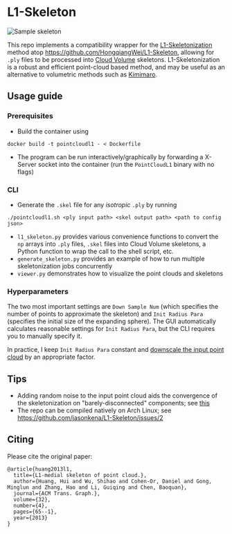# L1-Skeleton
![Sample skeleton](https://user-images.githubusercontent.com/35003073/245417281-bf76c95c-ab43-4240-badd-5c6976a585d4.png)

This repo implements a compatibility wrapper for the [L1-Skeletonization](http://vcc.tech/research/2013/L1skeleton) method atop https://github.com/HongqiangWei/L1-Skeleton, allowing for `.ply` files to be processed into [Cloud Volume](https://github.com/seung-lab/cloud-volume) skeletons. L1-Skeletonization is a robust and efficient point-cloud based method, and may be useful as an alternative to volumetric methods such as [Kimimaro](https://github.com/seung-lab/kimimaro).

## Usage guide
### Prerequisites
- Build the container using
```
docker build -t pointcloudl1 - < Dockerfile
```
- The program can be run interactively/graphically by forwarding a X-Server socket into the container (run the `PointCloudL1` binary with no flags)
### CLI
- Generate the `.skel` file for any _isotropic_ `.ply` by running
```
./pointcloudl1.sh <ply input path> <skel output path> <path to config json>
```
- `l1_skeleton.py` provides various convenience functions to convert the `np` arrays into `.ply` files, `.skel` files into Cloud Volume skeletons, a Python function to wrap the call to the shell script, etc.
- `generate_skeleton.py` provides an example of how to run multiple skeletonization jobs concurrently
- `viewer.py` demonstrates how to visualize the point clouds and skeletons
### Hyperparameters
The two most important settings are `Down Sample Num` (which specifies the number of points to approximate the skeleton) and `Init Radius Para` (specifies the initial size of the expanding sphere). The GUI automatically calculates reasonable settings for `Init Radius Para`, but the CLI requires you to manually specify it.

In practice, I keep `Init Radius Para` constant and [downscale the input point cloud](https://github.com/jasonkena/ChunkPipeline/blob/e03ea6db3a157db4859036acf6258be3436c1ff2/chunk_pipeline/tasks/generate_l1.py#LL237C5-L237C5) by an appropriate factor.

## Tips
- Adding random noise to the input point cloud aids the convergence of the skeletonization on "barely-disconnected" components; see [this](https://github.com/jasonkena/ChunkPipeline/blob/e03ea6db3a157db4859036acf6258be3436c1ff2/chunk_pipeline/tasks/generate_l1.py#L235)
- The repo can be compiled natively on Arch Linux; see https://github.com/jasonkena/L1-Skeleton/issues/2

 
## Citing
Please cite the original paper:
```
@article{huang2013l1,
  title={L1-medial skeleton of point cloud.},
  author={Huang, Hui and Wu, Shihao and Cohen-Or, Daniel and Gong, Minglun and Zhang, Hao and Li, Guiqing and Chen, Baoquan},
  journal={ACM Trans. Graph.},
  volume={32},
  number={4},
  pages={65--1},
  year={2013}
}
```

